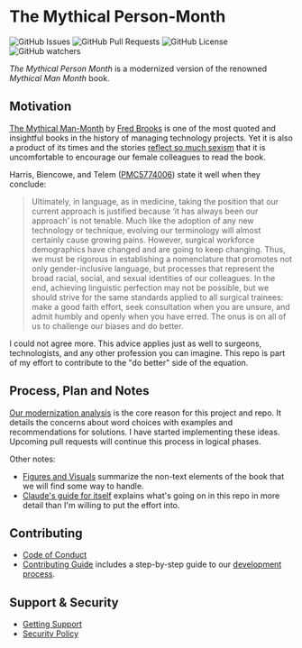 # The Mythical Person-Month

![GitHub Issues](https://img.shields.io/github/issues/chicks-net/mythical_person_month)
![GitHub Pull Requests](https://img.shields.io/github/issues-pr/chicks-net/mythical_person_month)
![GitHub License](https://img.shields.io/github/license/chicks-net/mythical_person_month)
![GitHub watchers](https://img.shields.io/github/watchers/chicks-net/mythical_person_month)

_The Mythical Person Month_ is a modernized version of the
renowned  _Mythical Man Month_ book.

## Motivation

[The Mythical Man-Month](https://en.wikipedia.org/wiki/The_Mythical_Man-Month)
by [Fred Brooks](https://en.wikipedia.org/wiki/Fred_Brooks)
is one of the most quoted and insightful books in the history of managing
technology projects.  Yet it is also a product of its times and the stories
[reflect so much sexism](https://psychsafety.com/psychological-safety-66-the-mythical-man-month/)
that it is uncomfortable to encourage our female colleagues to read the book.

Harris, Biencowe, and Telem
([PMC5774006](https://pmc.ncbi.nlm.nih.gov/articles/PMC5774006/))
state it well when they conclude:

> Ultimately, in language, as in medicine, taking the position that our current approach is
> justified because ‘it has always been our approach’ is not tenable. Much like the adoption of
> any new technology or technique, evolving our terminology will almost certainly cause
> growing pains. However, surgical workforce demographics have changed and are going to
> keep changing. Thus, we must be rigorous in establishing a nomenclature that promotes not
> only gender-inclusive language, but processes that represent the broad racial, social, and
> sexual identities of our colleagues. In the end, achieving linguistic perfection may not be
> possible, but we should strive for the same standards applied to all surgical trainees: make a
> good faith effort, seek consultation when you are unsure, and admit humbly and openly
> when you have erred. The onus is on all of us to challenge our biases and do better.

I could not agree more.  This advice applies just as well to surgeons,
technologists, and any other profession you can imagine.  This repo is
part of my effort to contribute to the "do better" side of the equation.

## Process, Plan and Notes

[Our modernization analysis](Modernization_Analysis.md) is the core reason for
this project and repo.  It details the concerns about word choices with
examples and recommendations for solutions.  I have started implementing these
ideas.  Upcoming pull requests will continue this process in logical phases.

Other notes:

- [Figures and Visuals](Figures_and_Visuals.md) summarize the non-text
  elements of the book that we will find some way to handle.
- [Claude's guide for itself](CLAUDE.md) explains what's going on in this
  repo in more detail than I'm willing to put the effort into.

## Contributing

- [Code of Conduct](.github/CODE_OF_CONDUCT.md)
- [Contributing Guide](.github/CONTRIBUTING.md) includes a step-by-step guide to our
  [development process](.github/CONTRIBUTING.md#development-process).

## Support & Security

- [Getting Support](.github/SUPPORT.md)
- [Security Policy](.github/SECURITY.md)
